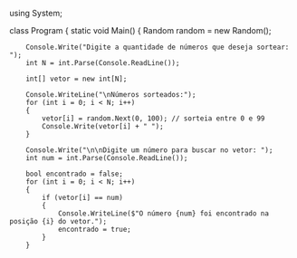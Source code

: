 using System;

class Program
{
    static void Main()
    {
        Random random = new Random();

        Console.Write("Digite a quantidade de números que deseja sortear: ");
        int N = int.Parse(Console.ReadLine());

        int[] vetor = new int[N];

        Console.WriteLine("\nNúmeros sorteados:");
        for (int i = 0; i < N; i++)
        {
            vetor[i] = random.Next(0, 100); // sorteia entre 0 e 99
            Console.Write(vetor[i] + " ");
        }

        Console.Write("\n\nDigite um número para buscar no vetor: ");
        int num = int.Parse(Console.ReadLine());

        bool encontrado = false;
        for (int i = 0; i < N; i++)
        {
            if (vetor[i] == num)
            {
                Console.WriteLine($"O número {num} foi encontrado na posição {i} do vetor.");
                encontrado = true;
            }
        }
